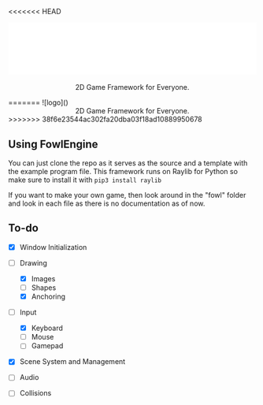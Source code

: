 <<<<<<< HEAD
<div style="text-align: center;"><img src="./logo.png"><p>2D Game Framework for Everyone.</p></div>
=======
![logo]()

<div style="text-align: center;">
2D Game Framework for Everyone.
</div>
>>>>>>> 38f6e23544ac302fa20dba03f18ad10889950678

## Using FowlEngine

You can just clone the repo as it serves as the source and a template with the example program file. This framework runs on Raylib for Python so make sure to install it with `pip3 install raylib`

If you want to make your own game, then look around in the "fowl" folder and look in each file as there is no documentation as of now.

## To-do

- [x] Window Initialization
- [ ] Drawing
    - [x] Images
    - [ ] Shapes
    - [x] Anchoring
- [ ] Input
    - [x] Keyboard
    - [ ] Mouse
    - [ ] Gamepad
- [x] Scene System and Management
- [ ] Audio
- [ ] Collisions

